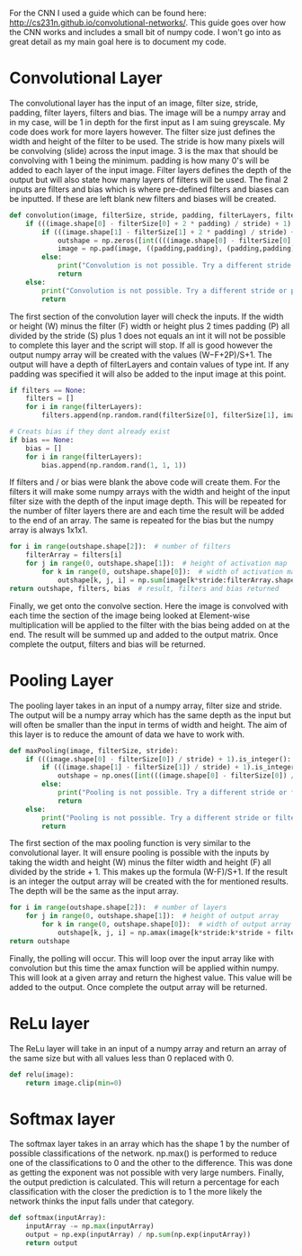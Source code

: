 For the CNN I used a guide which can be found here: http://cs231n.github.io/convolutional-networks/. This guide goes over how the CNN works and includes a small bit of numpy code. I won't go into as great detail as my main goal here is to document my code.

# Convolutional Layer

The convolutional layer has the input of an image, filter size, stride, padding, filter layers, filters and bias. The image will be a numpy array and in my case, will be 1 in depth for the first input as I am suing greyscale. My code does work for more layers however. The filter size just defines the width and height of the filter to be used. The stride is how many pixels will be convolving (slide) across the input image. 3 is the max that should be convolving with 1 being the minimum. padding is how many 0's will be added to each layer of the input image. Filter layers defines the depth of the output but will also state how many layers of filters will be used. The final 2 inputs are filters and bias which is where pre-defined filters and biases can be inputted. If these are left blank new filters and biases will be created.

~~~ Python
def convolution(image, filterSize, stride, padding, filterLayers, filters=None, bias=None):
	if (((image.shape[0] - filterSize[0] + 2 * padding) / stride) + 1).is_integer():  # checks output is an int
		if (((image.shape[1] - filterSize[1] + 2 * padding) / stride) + 1).is_integer():  # checks output is an int
			outshape = np.zeros([int((((image.shape[0] - filterSize[0] + 2 * padding) / stride) + 1)), int((((image.shape[1] - filterSize[1] + 2 * padding) / stride) + 1)), filterLayers], dtype=np.float64)  # creats the activation map (empty)
			image = np.pad(image, ((padding,padding), (padding,padding), (0,0)), mode='constant')  # adds padding of 0's arround image
		else:
			print("Convolution is not possible. Try a different stride or padding")
			return
	else:
		print("Convolution is not possible. Try a different stride or padding")
		return
~~~

The first section of the convolution layer will check the inputs. If the width or height (W) minus the filter (F) width or height plus 2 times padding (P) all divided by the stride (S) plus 1 does not equals an int it will not be possible to complete this layer and the script will stop. If all is good however the output numpy array will be created with the values (W−F+2P)/S+1. The output will have a depth of filterLayers and contain values of type int. If any padding was specified it will also be added to the input image at this point.

~~~ Python
if filters == None:
	filters = []
	for i in range(filterLayers):
		filters.append(np.random.rand(filterSize[0], filterSize[1], image.shape[2]))

# Creats bias if they dont already exist
if bias == None:
	bias = []
	for i in range(filterLayers):
		bias.append(np.random.rand(1, 1, 1))
~~~

If filters and / or bias were blank the above code will create them. For the filters it will make some numpy arrays with the width and height of the input filter size with the depth of the input image depth. This will be repeated for the number of filter layers there are and each time the result will be added to the end of an array. The same is repeated for the bias but the numpy array is always 1x1x1.

~~~ Python
for i in range(outshape.shape[2]):  # number of filters
	filterArray = filters[i]
	for j in range(0, outshape.shape[1]):  # height of activation map
		for k in range(0, outshape.shape[0]):  # width of activation map
			outshape[k, j, i] = np.sum(image[k*stride:filterArray.shape[0] + k*stride, j*stride:filterArray.shape[1] + j*stride, :] * filterArray[:, :, :]) + bias[i]
return outshape, filters, bias  # result, filters and bias returned
~~~

Finally, we get onto the convolve section. Here the image is convolved with each time the section of the image being looked at Element-wise multiplication will be applied to the filter with the bias being added on at the end. The result will be summed up and added to the output matrix. Once complete the output, filters and bias will be returned.

# Pooling Layer

The pooling layer takes in an input of a numpy array, filter size and stride. The output will be a numpy array which has the same depth as the input but will often be smaller than the input in terms of width and height. The aim of this layer is to reduce the amount of data we have to work with.  

~~~ Python
def maxPooling(image, filterSize, stride):
	if (((image.shape[0] - filterSize[0]) / stride) + 1).is_integer():  # checks output is an int
		if (((image.shape[1] - filterSize[1]) / stride) + 1).is_integer():  # checks output is an int
			outshape = np.ones([int(((image.shape[0] - filterSize[0]) / stride + 1)), int(((image.shape[1] - filterSize[1]) / stride + 1)), image.shape[2]], dtype=np.float64)  # creats the output array
		else:
			print("Pooling is not possible. Try a different stride or filter size")
			return
	else:
		print("Pooling is not possible. Try a different stride or filter size")
		return
~~~

The first section of the max pooling function is very similar to the convolutional layer. It will ensure pooling is possible with the inputs by taking the width and height (W) minus the filter width and height (F) all divided by the stride + 1. This makes up the formula (W-F)/S+1. If the result is an integer the output array will be created with the for mentioned results. The depth will be the same as the input array.

~~~ Python
for i in range(outshape.shape[2]):  # number of layers
	for j in range(0, outshape.shape[1]):  # height of output array
		for k in range(0, outshape.shape[0]):  # width of output array
			outshape[k, j, i] = np.amax(image[k*stride:k*stride + filterSize[0], j*stride:j*stride + filterSize[1], :])
return outshape
~~~

Finally, the polling will occur. This will loop over the input array like with convolution but this time the amax function will be applied within numpy. This will look at a given array and return the highest value. This value will be added to the output. Once complete the output array will be returned.

# ReLu layer

The ReLu layer will take in an input of a numpy array and return an array of the same size but with all values less than 0 replaced with 0.  

~~~ Python
def relu(image):
	return image.clip(min=0)
~~~

# Softmax layer

The softmax layer takes in an array which has the shape 1 by the number of possible classifications of the network. np.max() is performed to reduce one of the classifications to 0 and the other to the difference. This was done as getting the exponent was not possible with very large numbers. Finally, the output prediction is calculated. This will return a percentage for each classification with the closer the prediction is to 1 the more likely the network thinks the input falls under that category.

~~~ Python
def softmax(inputArray):
	inputArray -= np.max(inputArray)
	output = np.exp(inputArray) / np.sum(np.exp(inputArray))
	return output
~~~
